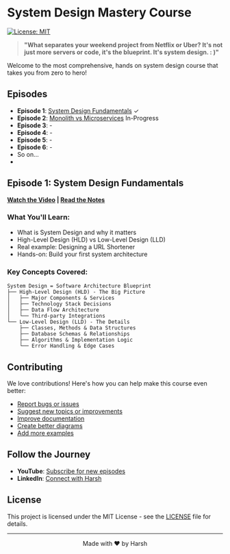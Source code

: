 # System Design Mastery Course

[![License: MIT](https://img.shields.io/badge/License-MIT-yellow.svg)](https://opensource.org/licenses/MIT)

> **"What separates your weekend project from Netflix or Uber? It's not just more servers or code, it's the blueprint. It's system design. : )"**

Welcome to the most comprehensive, hands on system design course that takes you from zero to hero!

## **Episodes**
- **Episode 1**: [System Design Fundamentals](./episodes/01-fundamentals/) ✓
- **Episode 2**: [Monolith vs Microservices](./episodes/02-monolith-microservices/) In-Progress
- **Episode 3**: -
- **Episode 4**: -
- **Episode 5**: -
- **Episode 6**: -
- So on...
- 

## Episode 1: System Design Fundamentals

**[Watch the Video](http://youtube.com/@ThatNotesGuy) | [Read the Notes](./episodes/01-fundamentals/)**

### What You'll Learn:
- What is System Design and why it matters
- High-Level Design (HLD) vs Low-Level Design (LLD)
- Real example: Designing a URL Shortener
- Hands-on: Build your first system architecture

### Key Concepts Covered:
```
System Design = Software Architecture Blueprint
├── High-Level Design (HLD) - The Big Picture
│   ├── Major Components & Services
│   ├── Technology Stack Decisions
│   ├── Data Flow Architecture
│   └── Third-party Integrations
└── Low-Level Design (LLD) - The Details
    ├── Classes, Methods & Data Structures
    ├── Database Schemas & Relationships
    ├── Algorithms & Implementation Logic
    └── Error Handling & Edge Cases
```

## Contributing

We love contributions! Here's how you can help make this course even better:

- [Report bugs or issues](./CONTRIBUTING.md)
- [Suggest new topics or improvements](./CONTRIBUTING.md)
- [Improve documentation](./CONTRIBUTING.md)
- [Create better diagrams](./CONTRIBUTING.md)
- [Add more examples](./CONTRIBUTING.md)

## Follow the Journey

- **YouTube**: [Subscribe for new episodes](http://youtube.com/@ThatNotesGuy)
- **LinkedIn**: [Connect with Harsh](https://www.linkedin.com/in/harshpreet931/)

## License

This project is licensed under the MIT License - see the [LICENSE](LICENSE) file for details.

---

<div align="center">Made with ❤️ by Harsh</div>